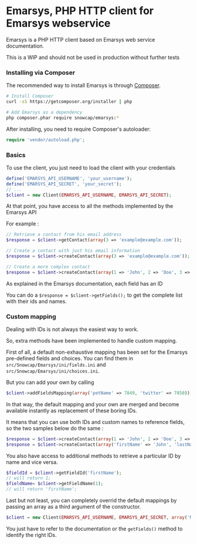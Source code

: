 Emarsys, PHP HTTP client for Emarsys webservice
================================================

Emarsys is a PHP HTTP client based on Emarsys web service documentation.

This is a WIP and should not be used in production without further tests

### Installing via Composer

The recommended way to install Emarsys is through [Composer](http://getcomposer.org).

```bash
# Install Composer
curl -sS https://getcomposer.org/installer | php

# Add Emarsys as a dependency
php composer.phar require snowcap/emarsys:*
```

After installing, you need to require Composer's autoloader:

```php
require 'vendor/autoload.php';
```

### Basics

To use the client, you just need to load the client with your credentials

```php
define('EMARSYS_API_USERNAME', 'your_username');
define('EMARSYS_API_SECRET', 'your_secret');
// ...
$client = new Client(EMARSYS_API_USERNAME, EMARSYS_API_SECRET);
```

At that point, you have access to all the methods implemented by the Emarsys API

For example :

```php
// Retrieve a contact from his email address
$response = $client->getContact(array(3 => 'example@example.com'));

// Create a contact with just his email information
$response = $client->createContact(array(3 => 'example@example.com'));

// Create a more complex contact
$response = $client->createContact(array(1 => 'John', 2 => 'Doe', 3 => 'example@example.com'));
```

As explained in the Emarsys documentation, each field has an ID

You can do a `$response = $client->getFields();` to get the complete list with their ids and names.

### Custom mapping

Dealing with IDs is not always the easiest way to work.

So, extra methods have been implemented to handle custom mapping.

First of all, a default non-exhaustive mapping has been set for the Emarsys pre-defined fields and choices.
You can find them in `src/Snowcap/Emarsys/ini/fields.ini` and `src/Snowcap/Emarsys/ini/choices.ini`.

But you can add your own by calling 

```php
$client->addFieldsMapping(array('petName' => 7849, 'twitter' => 7850));`
```

In that way, the default mapping and your own are merged and become available instantly as replacement of these boring IDs.

It means that you can use both IDs and custom names to reference fields, so the two samples below do the same :

```php
$response = $client->createContact(array(1 => 'John', 2 => 'Doe', 3 => 'example@example.com'));
$response = $client->createContact(array('firstName' => 'John', 'lastName' => 'Doe', 'email' => 'example@example.com'));
```

You also have access to additional methods to retrieve a particular ID by name and vice versa.

```php
$fieldId = $client->getFieldId('firstName');
// will return 1;
$fieldName= $client->getFieldName(1);
// will return 'firstName';
```

Last but not least, you can completely overrid the default mappings by passing an array as a third argument of the constructor.

```php
$client = new Client(EMARSYS_API_USERNAME, EMARSYS_API_SECRET, array('MyAwsomeFirstname' => 1, 'MyAwsomeLastname' => 2));
```

You just have to refer to the documentation or the `getFields()` method to identify the right IDs.
